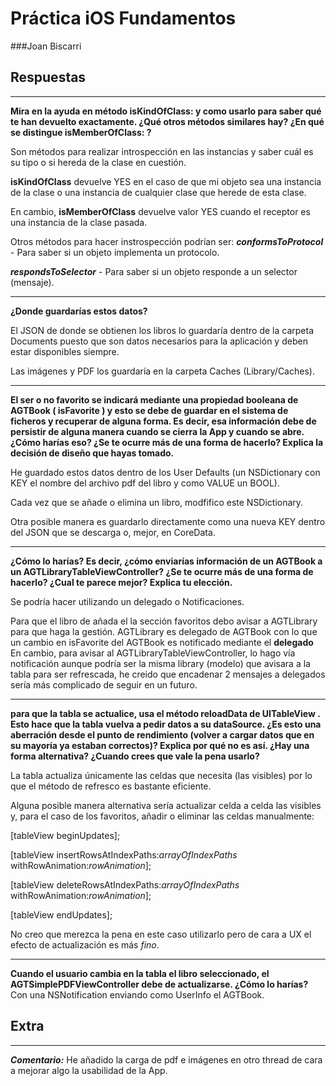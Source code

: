 # Práctica iOS Fundamentos 
###Joan Biscarri


## Respuestas
---

**Mira en la ayuda en métodoisKindOfClass:ycomo usarlo para saber qué te han devuelto exactamente. ¿Qué otros métodos similareshay? ¿En qué se distingueisMemberOfClass:?**
Son métodos para realizar introspección en las instancias y saber cuál es su tipo o si hereda de la clase en cuestión. 
**isKindOfClass** devuelve YES en el caso de que mi objeto sea una instancia de la  clase o una instancia de cualquier clase que herede de esta clase.
En cambio, **isMemberOfClass** devuelve valor YES cuando el receptor es una instancia de la clase pasada.
Otros métodos para hacer instrospección podrían ser:***conformsToProtocol*** - Para saber si un objeto implementa un protocolo.
***respondsToSelector*** - Para saber si un objeto responde a un selector (mensaje).
---
**¿Donde guardarías estos datos?**
El JSON de donde se obtienen los libros lo guardaría dentro de la carpeta Documents puesto que son datos necesarios para la aplicación y deben estar disponibles siempre.
Las imágenes y PDF los guardaría en la carpeta Caches (Library/Caches).
---
**El ser o no favorito se indicará mediante una propiedad booleana de AGTBook(isFavorite) y esto se debe de guardar en el sistema de ficheros y recuperar de algunaforma. Es decir, esa información debe de persistir de alguna manera cuando se cierra laApp y cuando se abre.¿Cómo harías eso? ¿Se te ocurre más de una forma de hacerlo? Explica la decisión dediseño que hayas tomado.**
He guardado estos datos dentro de los User Defaults (un NSDictionary con KEY el nombre  del archivo pdf del libro y como VALUE un BOOL).
Cada vez que se añade o elimina un libro, modfifico este NSDictionary.
Otra posible manera es guardarlo directamente como una nueva KEY dentro del JSON que se descarga o, mejor, en CoreData.
---
**¿Cómo lo harías? Es decir, ¿cómo enviarías información de un AGTBooka un AGTLibraryTableViewController? ¿Se te ocurre más de una forma de hacerlo? ¿Cual teparece mejor? Explica tu elección.**
Se podría hacer utilizando un delegado o Notificaciones.
Para que el libro de añada el la sección favoritos debo avisar a AGTLibrary para que haga la gestión.
AGTLibrary es delegado de AGTBook con lo que un cambio en isFavorite del AGTBook es notificado mediante el **delegado**
En cambio, para avisar al AGTLibraryTableViewController, lo hago vía notificación aunque podría ser la misma library (modelo) que avisara a la tabla para ser refrescada, he creido que encadenar 2 mensajes a delegados sería más complicado de seguir en un futuro.

---
**para que la tabla se actualice, usa el métodoreloadDatadeUITableView. Esto haceque la tabla vuelva a pedir datos a su dataSource. ¿Es esto una aberración desde el puntode rendimiento (volver a cargar datos que en su mayoría ya estaban correctos)? Explica porqué no es así. ¿Hay una forma alternativa? ¿Cuando crees que vale la pena usarlo?**
La tabla actualiza únicamente las celdas que necesita (las visibles) por lo que el método de refresco es bastante eficiente.
Alguna posible manera alternativa sería actualizar celda a celda las visibles y, para el caso de los favoritos, añadir o eliminar las celdas manualmente:
[tableView beginUpdates];

[tableView insertRowsAtIndexPaths:*arrayOfIndexPaths* withRowAnimation:*rowAnimation*];

[tableView deleteRowsAtIndexPaths:*arrayOfIndexPaths* withRowAnimation:*rowAnimation*];


[tableView endUpdates];

No creo que merezca la pena en este caso utilizarlo pero de cara a UX el efecto de actualización es más *fino*.

---
**Cuando el usuario cambia en la tabla el libro seleccionado, el AGTSimplePDFViewControllerdebe de actualizarse. ¿Cómo lo harías?**
Con una NSNotification enviando como UserInfo el AGTBook.

## Extra
---
***Comentario:*** He añadido la carga de pdf e imágenes en otro thread de cara a mejorar algo la usabilidad de la App.